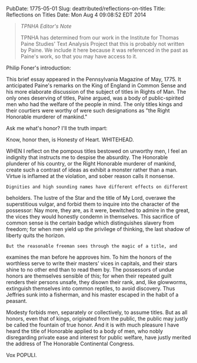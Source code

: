 PubDate: 1775-05-01
Slug: deattributed/reflections-on-titles
Title: Reflections on Titles
Date: Mon Aug  4 09:08:52 EDT 2014



> *TPNHA Editor's Note*
>
> TPNHA has determined from our work in the Institute for Thomas Paine 
> Studies' Text Analysis Project that this is probably not written by
> Paine. We include it here because it was referenced in the past as
> Paine's work, so that you may have access to it.




   Philip Foner's introduction:

   This brief essay appeared in the Pennsylvania Magazine of May, 1775. It
   anticipated Paine's remarks on the King of England in Common Sense and his
   more elaborate discussion of the subject of titles in Rights of Man. The
   only ones deserving of titles, Paine argued, was a body of public-spirited
   men who had the welfare of the people in mind. The only titles kings and
   their courtiers were worthy of were such designations as "the Right
   Honorable murderer of mankind."



   Ask me what's honor? I'll the truth impart:

   Know, honor then, is Honesty of Heart.         WHITEHEAD.

   WHEN I reflect on the pompous titles bestowed on unworthy men, I feel an
   indignity that instructs me to despise the absurdity. The Honorable
   plunderer of his country, or the Right Honorable murderer of mankind,
   create such a contrast of ideas as exhibit a monster rather than a man.
   Virtue is inflamed at the violation, and sober reason calls it nonsense.

    Dignities and high sounding names have different effects on different
   beholders. The lustre of the Star and the title of My Lord, overawe the
   superstitious vulgar, and forbid them to inquire into the character of the
   possessor: Nay more, they are, as it were, bewitched to admire in the
   great, the vices they would honestly condemn in themselves. This sacrifice
   of common sense is the certain badge which distinguishes slavery from
   freedom; for when men yield up the privilege of thinking, the last shadow
   of liberty quits the horizon.

    But the reasonable freeman sees through the magic of a title, and
   examines the man before he approves him. To him the honors of the
   worthless serve to write their masters' vices in capitals, and their stars
   shine to no other end than to read them by. The possessors of undue honors
   are themselves sensible of this; for when their repeated guilt renders
   their persons unsafe, they disown their rank, and, like glowworms,
   extinguish themselves into common reptiles, to avoid discovery. Thus
   Jeffries sunk into a fisherman, and his master escaped in the habit of a
   peasant.

   Modesty forbids men, separately or collectively, to assume titles. But as
   all honors, even that of kings, originated from the public, the public may
   justly be called the fountain of true honor. And it is with much pleasure
   I have heard the title of Honorable applied to a body of men, who nobly
   disregarding private ease and interest for public welfare, have justly
   merited the address of The Honorable Continental Congress.

   Vox POPULI.




